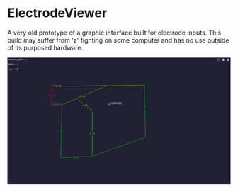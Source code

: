 # ElectrodeViewer
 A very old prototype of a graphic interface built for electrode inputs.
 This build may suffer from 'z' fighting on some computer and has no use outside of its purposed hardware.

 ![A screenshot of rooftop example](Screenshot_0.png "Screenshot N.0")